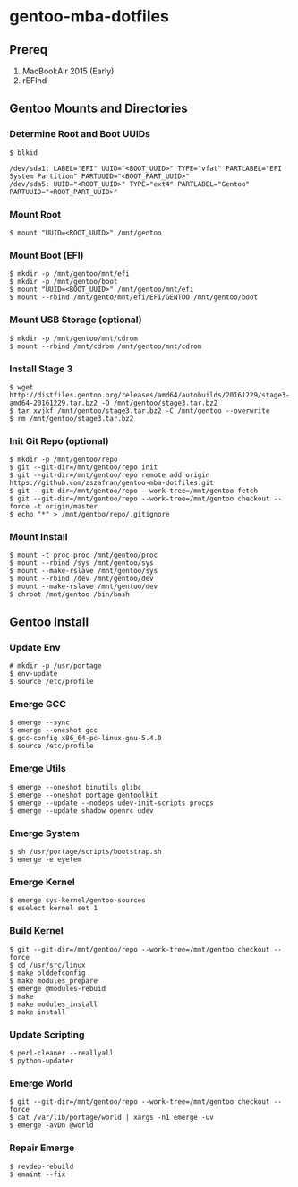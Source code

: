 # gentoo-mba-dotfiles

## Prereq

1. MacBookAir 2015 (Early)
2. rEFInd

## Gentoo Mounts and Directories

### Determine Root and Boot UUIDs
```shell
$ blkid

/dev/sda1: LABEL="EFI" UUID="<BOOT_UUID>" TYPE="vfat" PARTLABEL="EFI System Partition" PARTUUID="<BOOT_PART_UUID>"
/dev/sda5: UUID="<ROOT_UUID>" TYPE="ext4" PARTLABEL="Gentoo" PARTUUID="<ROOT_PART_UUID>"
```

### Mount Root
```shell
$ mount "UUID=<ROOT_UUID>" /mnt/gentoo
```

### Mount Boot (EFI)
```shell
$ mkdir -p /mnt/gentoo/mnt/efi
$ mkdir -p /mnt/gentoo/boot
$ mount "UUID=<BOOT_UUID>" /mnt/gentoo/mnt/efi
$ mount --rbind /mnt/gento/mnt/efi/EFI/GENTOO /mnt/gentoo/boot
```

### Mount USB Storage (optional)
```shell
$ mkdir -p /mnt/gentoo/mnt/cdrom
$ mount --rbind /mnt/cdrom /mnt/gentoo/mnt/cdrom
```

### Install Stage 3
```shell
$ wget http://distfiles.gentoo.org/releases/amd64/autobuilds/20161229/stage3-amd64-20161229.tar.bz2 -O /mnt/gentoo/stage3.tar.bz2
$ tar xvjkf /mnt/gentoo/stage3.tar.bz2 -C /mnt/gentoo --overwrite
$ rm /mnt/gentoo/stage3.tar.bz2
```

### Init Git Repo (optional)
```shell
$ mkdir -p /mnt/gentoo/repo
$ git --git-dir=/mnt/gentoo/repo init
$ git --git-dir=/mnt/gentoo/repo remote add origin https://github.com/zszafran/gentoo-mba-dotfiles.git
$ git --git-dir=/mnt/gentoo/repo --work-tree=/mnt/gentoo fetch
$ git --git-dir=/mnt/gentoo/repo --work-tree=/mnt/gentoo checkout --force -t origin/master
$ echo "*" > /mnt/gentoo/repo/.gitignore
```

### Mount Install
```shell
$ mount -t proc proc /mnt/gentoo/proc
$ mount --rbind /sys /mnt/gentoo/sys
$ mount --make-rslave /mnt/gentoo/sys
$ mount --rbind /dev /mnt/gentoo/dev
$ mount --make-rslave /mnt/gentoo/dev
$ chroot /mnt/gentoo /bin/bash
```

## Gentoo Install

### Update Env
```shell
# mkdir -p /usr/portage
$ env-update
$ source /etc/profile
```

### Emerge GCC
```shell
$ emerge --sync
$ emerge --oneshot gcc
$ gcc-config x86_64-pc-linux-gnu-5.4.0
$ source /etc/profile
```

### Emerge Utils
```shell
$ emerge --oneshot binutils glibc
$ emerge --oneshot portage gentoolkit
$ emerge --update --nodeps udev-init-scripts procps
$ emerge --update shadow openrc udev
```

### Emerge System
```shell
$ sh /usr/portage/scripts/bootstrap.sh
$ emerge -e eyetem
```

### Emerge Kernel
```shell
$ emerge sys-kernel/gentoo-sources
$ eselect kernel set 1
```

### Build Kernel
```shell
$ git --git-dir=/mnt/gentoo/repo --work-tree=/mnt/gentoo checkout --force
$ cd /usr/src/linux
$ make olddefconfig
$ make modules_prepare
$ emerge @modules-rebuid
$ make
$ make modules_install
$ make install
```

### Update Scripting
```shell
$ perl-cleaner --reallyall
$ python-updater
```

### Emerge World
```shell
$ git --git-dir=/mnt/gentoo/repo --work-tree=/mnt/gentoo checkout --force
$ cat /var/lib/portage/world | xargs -n1 emerge -uv
$ emerge -avDn @world
```

### Repair Emerge
```shell
$ revdep-rebuild
$ emaint --fix
```
